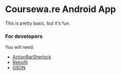 Coursewa.re Android App
=======================

This is pretty basic, but it's fun.

### For developers

You will need:
* [ActionBarSherlock](http://actionbarsherlock.com/)
* [Retrofit](http://square.github.io/retrofit/)
* [GSON](http://code.google.com/p/google-gson/)
